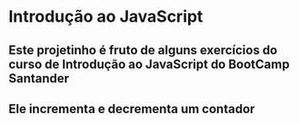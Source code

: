 # Introdução ao JavaScript
## Este projetinho é fruto de alguns exercícios do curso de Introdução ao JavaScript do BootCamp Santander
## Ele incrementa e decrementa um contador
